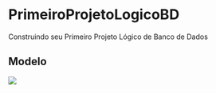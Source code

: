 # PrimeiroProjetoLogicoBD
Construindo seu Primeiro Projeto Lógico de Banco de Dados

## Modelo
![]([https://github.com/thiagofs84/PrimeiroProjetoLogicoBD/blob/main/modelEcommerce.pdf](https://github.com/thiagofs84/PrimeiroProjetoLogicoBD/blob/main/ModeloEcommerce.png))
